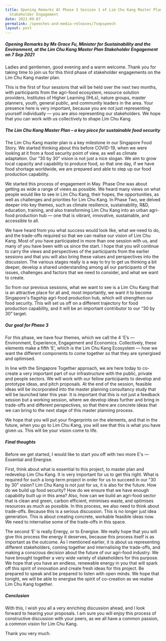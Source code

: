 ```yaml
---
title: Opening Remarks At Phase 3 Session 1 of Lim Chu Kang Master Plan
  Stakeholder Engagement
date: 2021-09-07
permalink: /speeches-and-media-releases/7sepspeech
layout: post
---
```

##### Opening Remarks by Ms Grace Fu, Minister for Sustainability and the Environment, at the Lim Chu Kang Master Plan Stakeholder Engagement on 7 Sep 2021

Ladies and gentlemen, good evening and a warm welcome. Thank you for taking time to join us for this third phase of stakeholder engagements on the Lim Chu Kang master plan. 
 
This is the first of four sessions that will be held over the next two months, with participants from the agri-food ecosystem, resource solution providers, Institutes of Higher Learning (IHLs), nature groups, master planners, youth, general public, and community leaders in the area. Your presence here is very important, because you are not just representing yourself individually — you are also representing our stakeholders. We hope that you can work with us collectively to shape Lim Chu Kang. 
 
##### The Lim Chu Kang Master Plan – a key piece for sustainable food security 

The Lim Chu Kang master plan is a key milestone in our Singapore Food Story. We started thinking about this before COVID-19, when we were looking at it from a food security point of view, as well as climate adaptation. Our “30 by 30” vision is not just a nice slogan. We aim to grow local capacity and capability to produce food, so that one day, if we have food shortage worldwide, we are prepared and able to step up our food production capability. 

We started this process of engagement in May. Phase One was about getting as wide a range of views as possible. We heard many views on what people would like to see in Lim Chu Kang, their hopes, the opportunities, as well as challenges and priorities for Lim Chu Kang. In Phase Two, we delved deeper into key themes, such as climate resilience, sustainability, R&D, education, training, and also transforming Lim Chu Kang into an urban agri-food production hub — one that is vibrant, innovative, sustainable, and accessible to all. 

We have heard from you what success would look like, what we need to do, and the trade-offs required so that we can realise our vision of Lim Chu Kang. Most of you have participated in more than one session with us, and many of you have been with us since the start. I hope that you will continue to carry the views and perspectives of the participants from the earlier sessions and that you will also bring these values and perspectives into the discussion. The various stages really is a way to try to get us thinking a bit deeper, develop a shared understanding among all our participants of the issues, challenges and factors that we need to consider, and what we want to create.

So from our previous sessions, what we want to see is a Lim Chu Kang that is an attractive place for all and, most importantly, we want it to become Singapore's flagship agri-food production hub, which will strengthen our food security. This will set us off on a different trajectory for food production capability, and it will be an important contributor to our “30 by 30” target. 
	
##### Our goal for Phase 3

For this phase, we have four themes, which we call the 4 ‘E’s — Environment,  Experience, Engagement and Economics. Collectively, these elements make a fifth ‘E’, which is the Lim Chu Kang Ecosystem — how we want the different components to come together so that they are synergised and optimised. 

In line with the Singapore Together approach, we are here today to co-create a very important part of our infrastructure with the public, private and people sectors. We will work with our fellow participants to develop and prototype ideas, and pitch proposals. At the end of the session, feasible ideas will be incorporated into the master planning consultancy study that will be launched later this year. It is important that this is not just a feedback session but a working session, where we develop ideas further and bring in trade-offs and different perspectives, so that there are concrete ideas that we can bring to the next stage of this master planning process. 

We hope that you will put your fingerprints on the elements, and that in the future, when you go to Lim Chu Kang, you will see that this is what you have given us. This will be your vision come to life. 
 
##### Final thoughts

Before we get started, I would like to start you off with two more E's — Essential and Energise. 

First, think about what is essential to this project, to master plan and redevelop Lim Chu Kang. It is very important for us to get this right. What is required for such a long-term project in order for us to succeed in our “30 by 30” vision? Lim Chu Kang is not just for us, it is also for the future. How do we build up food security? How do we ensure that we have enough capability built up in this area? Also, how can we build an agri-food sector that is clean and green, carbon efficient, minimises waste, and optimises resources as much as possible. In this process, we also need to think about trade-offs. Because this is a serious discussion. This is no longer just idea generation. This is about creating concrete, workable feasible ideas now. We need to internalise some of the trade-offs in this space.

The second ‘E’ is really Energy, or to Energise. We really hope that you will give this process the energy it deserves, because this process itself is as important as the outcome. As I mentioned earlier, it is about us representing different stakeholders, coming together and internalising the trade-offs, and making a conscious decision about the future of our agri-food industry. We have brought together a very wide variety of stakeholders for this purpose. We hope that you have an endless, renewable energy in you that will spark off this spirit of innovation and create fresh ideas for this project. Be prepared to speak and be prepared to listen with open minds. We hope that tonight, we will be able to energise the spirit of co-creation as we realise Lim Chu Kang together. 

##### Conclusion

With this, I wish you all a very enriching discussion ahead, and I look forward to hearing your proposals. I am sure you will enjoy this process of constructive discussion with your peers, as we all have a common passion, a common vision for Lim Chu Kang.

Thank you very much.